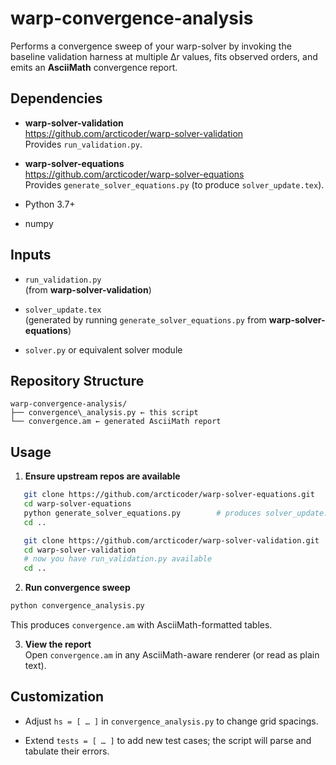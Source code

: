 # warp-convergence-analysis

Performs a convergence sweep of your warp-solver by invoking the baseline validation harness at multiple Δr values, fits observed orders, and emits an **AsciiMath** convergence report.

## Dependencies

- **warp-solver-validation**  
  https://github.com/arcticoder/warp-solver-validation  
  Provides `run_validation.py`.
- **warp-solver-equations**  
  https://github.com/arcticoder/warp-solver-equations  
  Provides `generate_solver_equations.py` (to produce `solver_update.tex`).

- Python 3.7+  
- numpy  

## Inputs

- `run_validation.py`  
  (from **warp-solver-validation**)

- `solver_update.tex`  
  (generated by running `generate_solver_equations.py` from **warp-solver-equations**)

- `solver.py` or equivalent solver module

## Repository Structure
```
warp-convergence-analysis/  
├── convergence\_analysis.py ← this script  
└── convergence.am ← generated AsciiMath report

```
## Usage

1. **Ensure upstream repos are available**  
```bash
   git clone https://github.com/arcticoder/warp-solver-equations.git
   cd warp-solver-equations
   python generate_solver_equations.py        # produces solver_update.tex
   cd ..

   git clone https://github.com/arcticoder/warp-solver-validation.git
   cd warp-solver-validation
   # now you have run_validation.py available
   cd ..
```

2.  **Run convergence sweep**
    
```bash
python convergence_analysis.py
```
    
This produces `convergence.am` with AsciiMath-formatted tables.
    
3.  **View the report**  
    Open `convergence.am` in any AsciiMath-aware renderer (or read as plain text).
    

## Customization

-   Adjust `hs = [ … ]` in `convergence_analysis.py` to change grid spacings.
    
-   Extend `tests = [ … ]` to add new test cases; the script will parse and tabulate their errors.